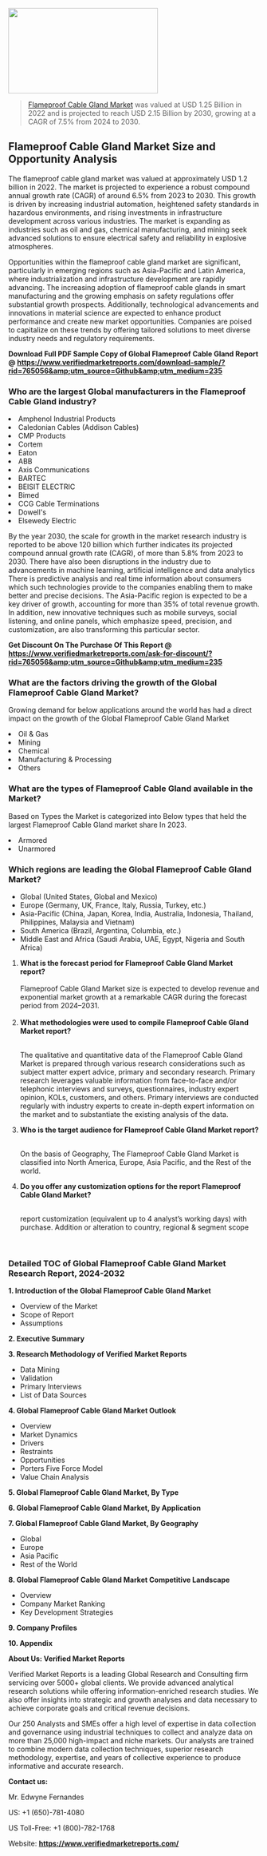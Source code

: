 <img src="https://ffe5etoiles.com/wp-content/uploads/2024/12/MST1-300x171.png" alt="" width="300" height="171" class="alignnone size-medium wp-image-20088" /><blockquote><p><p><a href="https://www.verifiedmarketreports.com/download-sample/?rid=765056&utm_source=Github&utm_medium=235" target="_blank">Flameproof Cable Gland Market</a> was valued at USD 1.25 Billion in 2022 and is projected to reach USD 2.15 Billion by 2030, growing at a CAGR of 7.5% from 2024 to 2030.</p></blockquote><p><h2>Flameproof Cable Gland Market Size and Opportunity Analysis</h2><p>The flameproof cable gland market was valued at approximately USD 1.2 billion in 2022. The market is projected to experience a robust compound annual growth rate (CAGR) of around 6.5% from 2023 to 2030. This growth is driven by increasing industrial automation, heightened safety standards in hazardous environments, and rising investments in infrastructure development across various industries. The market is expanding as industries such as oil and gas, chemical manufacturing, and mining seek advanced solutions to ensure electrical safety and reliability in explosive atmospheres.</p><p>Opportunities within the flameproof cable gland market are significant, particularly in emerging regions such as Asia-Pacific and Latin America, where industrialization and infrastructure development are rapidly advancing. The increasing adoption of flameproof cable glands in smart manufacturing and the growing emphasis on safety regulations offer substantial growth prospects. Additionally, technological advancements and innovations in material science are expected to enhance product performance and create new market opportunities. Companies are poised to capitalize on these trends by offering tailored solutions to meet diverse industry needs and regulatory requirements.</p></p><p class=""><strong>Download Full PDF Sample Copy of Global Flameproof Cable Gland Report @ <a href="https://www.verifiedmarketreports.com/download-sample/?rid=765056&amp;utm_source=Github&amp;utm_medium=235" target="_blank">https://www.verifiedmarketreports.com/download-sample/?rid=765056&amp;utm_source=Github&amp;utm_medium=235</a></strong></p><h3 id="" class="">Who are the largest Global manufacturers in the Flameproof Cable Gland industry?</h3><p><li>Amphenol Industrial Products</li><li> Caledonian Cables (Addison Cables)</li><li> CMP Products</li><li> Cortem</li><li> Eaton</li><li> ABB</li><li> Axis Communications</li><li> BARTEC</li><li> BEISIT ELECTRIC</li><li> Bimed</li><li> CCG Cable Terminations</li><li> Dowell's</li><li> Elsewedy Electric</li></p><div class=""><div class="" dir="" data-message-author-role="" data-message-id="" data-message-model-slug=""><div class=""><div class=""><div class=""><div class="" dir="" data-message-author-role="" data-message-id="" data-message-model-slug=""><div class=""><div class=""><p>By the year 2030, the scale for growth in the market research industry is reported to be above 120 billion which further indicates its projected compound annual growth rate (CAGR), of more than 5.8% from 2023 to 2030. There have also been disruptions in the industry due to advancements in machine learning, artificial intelligence and data analytics There is predictive analysis and real time information about consumers which such technologies provide to the companies enabling them to make better and precise decisions. The Asia-Pacific region is expected to be a key driver of growth, accounting for more than 35% of total revenue growth. In addition, new innovative techniques such as mobile surveys, social listening, and online panels, which emphasize speed, precision, and customization, are also transforming this particular sector.</p><p><strong>Get Discount On The Purchase Of This Report @&nbsp; <a href="https://www.verifiedmarketreports.com/ask-for-discount/?rid=765056&amp;utm_source=Github&amp;utm_medium=235" target="_blank">https://www.verifiedmarketreports.com/ask-for-discount/?rid=765056&amp;utm_source=Github&amp;utm_medium=235</a></strong></p></div></div></div></div></div></div></div></div><h3 id="" class="">What are the factors driving the growth of the Global Flameproof Cable Gland Market?</h3><p id="" class="">Growing demand for below applications around the world has had a direct impact on the growth of the Global Flameproof Cable Gland Market</p><p id="" class=""><li>Oil & Gas</li><li> Mining</li><li> Chemical</li><li> Manufacturing & Processing</li><li> Others</li></p><h3 id="" class="">What are the types of Flameproof Cable Gland available in the Market?</h3><p id="" class="">Based on Types the Market is categorized into Below types that held the largest Flameproof Cable Gland market share In 2023.</p><p id="" class=""><li>Armored</li><li> Unarmored</li></p><h3 id="" class="">Which regions are leading the Global Flameproof Cable Gland Market?</h3><ul><li>Global (United States, Global and Mexico)</li><li>Europe (Germany, UK, France, Italy, Russia, Turkey, etc.)</li><li>Asia-Pacific (China, Japan, Korea, India, Australia, Indonesia, Thailand, Philippines, Malaysia and Vietnam)</li><li>South America (Brazil, Argentina, Columbia, etc.)</li><li>Middle East and Africa (Saudi Arabia, UAE, Egypt, Nigeria and South Africa)</li></ul><p><ol><li><strong>What is the forecast period for Flameproof Cable Gland Market report?<br /></strong><br /><span data-sheets-root="1" data-sheets-value="{&quot;1&quot;:2,&quot;2&quot;:&quot;XXXX size is expected to develop revenue and exponential market growth at a remarkable CAGR during the forecast period from 2024&ndash;2030.&quot;}" data-sheets-userformat="{&quot;2&quot;:12674,&quot;4&quot;:{&quot;1&quot;:2,&quot;2&quot;:16776960},&quot;10&quot;:2,&quot;11&quot;:0,&quot;15&quot;:&quot;Arial&quot;,&quot;16&quot;:12}">Flameproof Cable Gland Market size is expected to develop revenue and exponential market growth at a remarkable CAGR during the forecast period from 2024&ndash;2031.</span><br /><br /></li><li><strong>What methodologies were used to compile Flameproof Cable Gland Market report?<br /><br /></strong><p>The qualitative and quantitative data of the&nbsp;Flameproof Cable Gland Market is prepared through various research considerations such as subject matter expert advice, primary and secondary research. Primary research leverages valuable information from face-to-face and/or telephonic interviews and surveys, questionnaires, industry expert opinion, KOLs, customers, and others. Primary interviews are conducted regularly with industry experts to create in-depth expert information on the market and to substantiate the existing analysis of the data.&nbsp;</p></li><li><strong>Who is the target audience for Flameproof Cable Gland Market report?<br /><br /></strong><p>On the basis of Geography, The&nbsp;Flameproof Cable Gland Market is classified into North America, Europe, Asia Pacific, and the Rest of the world.</p></li><li><strong>Do you offer any customization options for the report Flameproof Cable Gland Market?<br /><br /></strong><p>report customization (equivalent up to 4 analyst&rsquo;s working days) with purchase. Addition or alteration to country, regional &amp; segment scope</p><p>&nbsp;</p></li></ol></p><h3 id="" class="">Detailed TOC of Global Flameproof Cable Gland Market Research Report, 2024-2032</h3><p id="" class=""><strong>1. Introduction of the Global Flameproof Cable Gland Market</strong></p><ul><li>Overview of the Market</li><li>Scope of Report</li><li>Assumptions</li></ul><p id="" class=""><strong>2. Executive Summary</strong></p><p id="" class=""><strong>3. Research Methodology of&nbsp;Verified Market Reports</strong></p><ul><li>Data Mining</li><li>Validation</li><li>Primary Interviews</li><li>List of Data Sources</li></ul><p id="" class=""><strong>4. Global Flameproof Cable Gland Market Outlook</strong></p><ul><li>Overview</li><li>Market Dynamics</li><li>Drivers</li><li>Restraints</li><li>Opportunities</li><li>Porters Five Force Model</li><li>Value Chain Analysis</li></ul><p id="" class=""><strong>5. Global Flameproof Cable Gland Market, By&nbsp;Type</strong></p><p id="" class=""><strong>6. Global Flameproof Cable Gland Market, By Application</strong></p><p id="" class=""><strong>7. Global Flameproof Cable Gland Market, By Geography</strong></p><ul><li>Global</li><li>Europe</li><li>Asia Pacific</li><li>Rest of the World</li></ul><p id="" class=""><strong>8. Global Flameproof Cable Gland Market Competitive Landscape</strong></p><ul><li>Overview</li><li>Company Market Ranking</li><li>Key Development Strategies</li></ul><p id="" class=""><strong>9. Company Profiles</strong></p><p id="" class=""><strong>10. Appendix</strong></p><p id="" class=""><strong>About Us: Verified Market Reports</strong></p><p id="" class="">Verified Market Reports is a leading Global Research and Consulting firm servicing over 5000+ global clients. We provide advanced analytical research solutions while offering information-enriched research studies. We also offer insights into strategic and growth analyses and data necessary to achieve corporate goals and critical revenue decisions.</p><p id="" class="">Our 250 Analysts and SMEs offer a high level of expertise in data collection and governance using industrial techniques to collect and analyze data on more than 25,000 high-impact and niche markets. Our analysts are trained to combine modern data collection techniques, superior research methodology, expertise, and years of collective experience to produce informative and accurate research.</p><p id="" class=""><strong>Contact us:</strong></p><p id="" class="">Mr. Edwyne Fernandes</p><p id="" class="">US: +1 (650)-781-4080</p><p id="" class="">US Toll-Free: +1 (800)-782-1768</p><p id="" class="">Website: <a target="" data-test-app-aware-link=""><strong>https://www.verifiedmarketreports.com/</strong></a></p>
